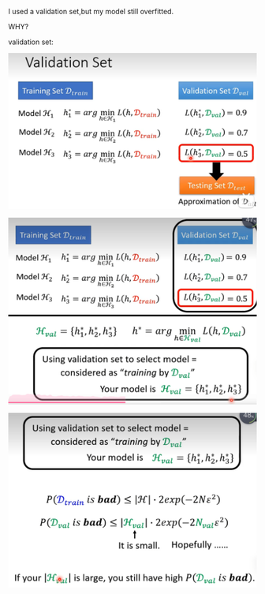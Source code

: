 I used a validation set,but my model still overfitted.

WHY?

validation set:

![image-20230810130714625](validation.assets/image-20230810130714625.png)

![image-20230810130816759](validation.assets/image-20230810130816759.png)

![image-20230810131128668](validation.assets/image-20230810131128668.png)

